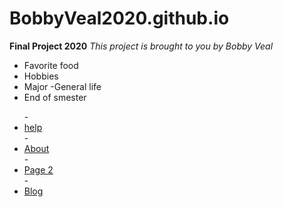 # BobbyVeal2020.github.io
**Final Project 2020**
*This project is brought to you by Bobby Veal*

- Favorite food
- Hobbies
- Major
-General life
- End of smester


<html>
		<nav>
    		<ul>
        		- <li><a href="/help.html">help</a></li>
	        	- <li><a href="/hobies">About</a></li>
        		- <li><a href="/page1.html">Page 2</a></li>
        		- <li><a href="/end of smester">Blog</a></li>
    		
	

</html>


